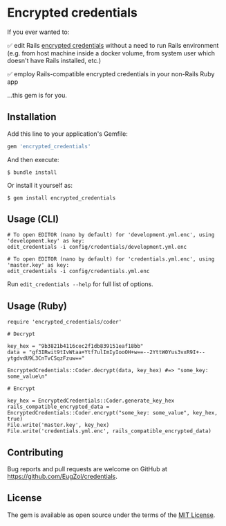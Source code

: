# Encrypted credentials

If you ever wanted to:

✅ edit Rails [encrypted credentials](https://guides.rubyonrails.org/security.html#environmental-security) without a need to run Rails environment (e.g. from host machine inside a docker volume, from system user which doesn't have Rails installed, etc.)

✅ employ Rails-compatible encrypted credentials in your non-Rails Ruby app

...this gem is for you.

## Installation

Add this line to your application's Gemfile:

```ruby
gem 'encrypted_credentials'
```

And then execute:

    $ bundle install

Or install it yourself as:

    $ gem install encrypted_credentials

## Usage (CLI)

```
# To open EDITOR (nano by default) for 'development.yml.enc', using 'development.key' as key:
edit_credentials -i config/credentials/development.yml.enc

# To open EDITOR (nano by default) for 'credentials.yml.enc', using 'master.key' as key:
edit_credentials -i config/credentials.yml.enc
```

Run `edit_credentials --help` for full list of options.

## Usage (Ruby)

```
require 'encrypted_credentials/coder'

# Decrypt

key_hex = "9b3821b4116cec2f1db839151eaf18bb"
data = "gf3IRwit9tIvWtaa+Ytf7ulImIyIooOH+w==--2YttW0Yus3vxR9I+--ytgdvdU9L3CnTvCSqzFzuw=="

EncryptedCredentials::Coder.decrypt(data, key_hex) #=> "some_key: some_value\n"

# Encrypt

key_hex = EncryptedCredentials::Coder.generate_key_hex
rails_compatible_encrypted_data = EncryptedCredentials::Coder.encrypt("some_key: some_value", key_hex, true)
File.write('master.key', key_hex)
File.write('credentials.yml.enc', rails_compatible_encrypted_data)
```

## Contributing

Bug reports and pull requests are welcome on GitHub at https://github.com/EugZol/credentials.

## License

The gem is available as open source under the terms of the [MIT License](https://opensource.org/licenses/MIT).

